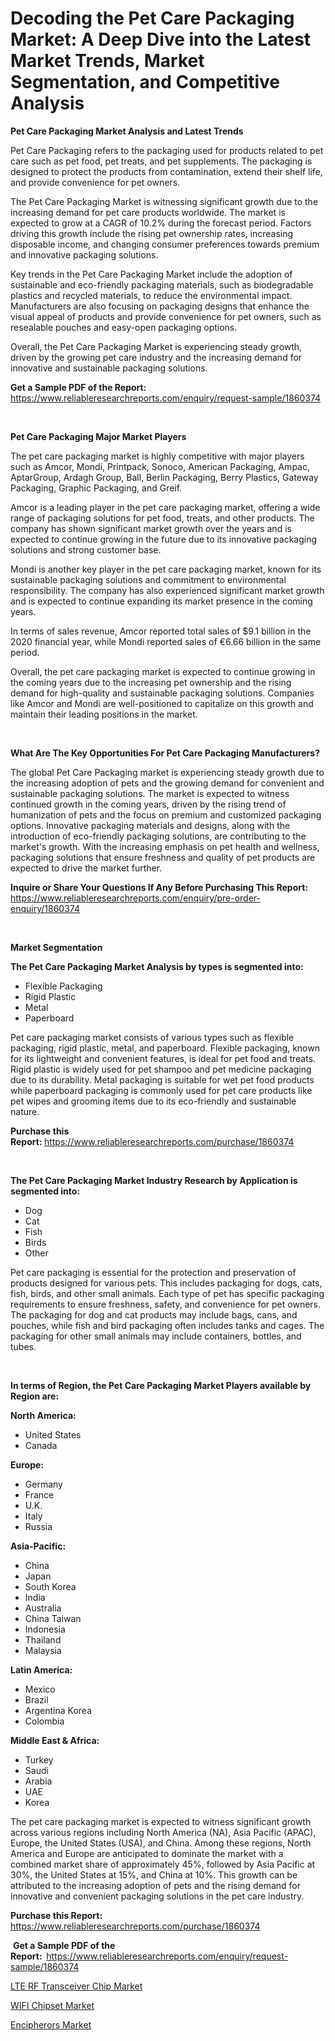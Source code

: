 <p><h1>Decoding the Pet Care Packaging Market: A Deep Dive into the Latest Market Trends, Market Segmentation, and Competitive Analysis</h1></p><p><strong>Pet Care Packaging Market Analysis and Latest Trends</strong></p>
<p><p>Pet Care Packaging refers to the packaging used for products related to pet care such as pet food, pet treats, and pet supplements. The packaging is designed to protect the products from contamination, extend their shelf life, and provide convenience for pet owners.</p><p>The Pet Care Packaging Market is witnessing significant growth due to the increasing demand for pet care products worldwide. The market is expected to grow at a CAGR of 10.2% during the forecast period. Factors driving this growth include the rising pet ownership rates, increasing disposable income, and changing consumer preferences towards premium and innovative packaging solutions.</p><p>Key trends in the Pet Care Packaging Market include the adoption of sustainable and eco-friendly packaging materials, such as biodegradable plastics and recycled materials, to reduce the environmental impact. Manufacturers are also focusing on packaging designs that enhance the visual appeal of products and provide convenience for pet owners, such as resealable pouches and easy-open packaging options.</p><p>Overall, the Pet Care Packaging Market is experiencing steady growth, driven by the growing pet care industry and the increasing demand for innovative and sustainable packaging solutions.</p></p>
<p><strong>Get a Sample PDF of the Report:&nbsp;</strong> <a href="https://www.reliableresearchreports.com/enquiry/request-sample/1860374">https://www.reliableresearchreports.com/enquiry/request-sample/1860374</a></p>
<p>&nbsp;</p>
<p><strong>Pet Care Packaging Major Market Players</strong></p>
<p><p>The pet care packaging market is highly competitive with major players such as Amcor, Mondi, Printpack, Sonoco, American Packaging, Ampac, AptarGroup, Ardagh Group, Ball, Berlin Packaging, Berry Plastics, Gateway Packaging, Graphic Packaging, and Greif. </p><p>Amcor is a leading player in the pet care packaging market, offering a wide range of packaging solutions for pet food, treats, and other products. The company has shown significant market growth over the years and is expected to continue growing in the future due to its innovative packaging solutions and strong customer base.</p><p>Mondi is another key player in the pet care packaging market, known for its sustainable packaging solutions and commitment to environmental responsibility. The company has also experienced significant market growth and is expected to continue expanding its market presence in the coming years.</p><p>In terms of sales revenue, Amcor reported total sales of $9.1 billion in the 2020 financial year, while Mondi reported sales of €6.66 billion in the same period.</p><p>Overall, the pet care packaging market is expected to continue growing in the coming years due to the increasing pet ownership and the rising demand for high-quality and sustainable packaging solutions. Companies like Amcor and Mondi are well-positioned to capitalize on this growth and maintain their leading positions in the market.</p></p>
<p>&nbsp;</p>
<p><strong>What Are The Key Opportunities For Pet Care Packaging Manufacturers?</strong></p>
<p><p>The global Pet Care Packaging market is experiencing steady growth due to the increasing adoption of pets and the growing demand for convenient and sustainable packaging solutions. The market is expected to witness continued growth in the coming years, driven by the rising trend of humanization of pets and the focus on premium and customized packaging options. Innovative packaging materials and designs, along with the introduction of eco-friendly packaging solutions, are contributing to the market's growth. With the increasing emphasis on pet health and wellness, packaging solutions that ensure freshness and quality of pet products are expected to drive the market further.</p></p>
<p><strong>Inquire or Share Your Questions If Any Before Purchasing This Report:</strong> <a href="https://www.reliableresearchreports.com/enquiry/pre-order-enquiry/1860374">https://www.reliableresearchreports.com/enquiry/pre-order-enquiry/1860374</a></p>
<p>&nbsp;</p>
<p><strong>Market Segmentation</strong></p>
<p><strong>The Pet Care Packaging Market Analysis by types is segmented into:</strong></p>
<p><ul><li>Flexible Packaging</li><li>Rigid Plastic</li><li>Metal</li><li>Paperboard</li></ul></p>
<p><p>Pet care packaging market consists of various types such as flexible packaging, rigid plastic, metal, and paperboard. Flexible packaging, known for its lightweight and convenient features, is ideal for pet food and treats. Rigid plastic is widely used for pet shampoo and pet medicine packaging due to its durability. Metal packaging is suitable for wet pet food products while paperboard packaging is commonly used for pet care products like pet wipes and grooming items due to its eco-friendly and sustainable nature.</p></p>
<p><strong>Purchase this Report:&nbsp;</strong><a href="https://www.reliableresearchreports.com/purchase/1860374">https://www.reliableresearchreports.com/purchase/1860374</a></p>
<p>&nbsp;</p>
<p><strong>The Pet Care Packaging Market Industry Research by Application is segmented into:</strong></p>
<p><ul><li>Dog</li><li>Cat</li><li>Fish</li><li>Birds</li><li>Other</li></ul></p>
<p><p>Pet care packaging is essential for the protection and preservation of products designed for various pets. This includes packaging for dogs, cats, fish, birds, and other small animals. Each type of pet has specific packaging requirements to ensure freshness, safety, and convenience for pet owners. The packaging for dog and cat products may include bags, cans, and pouches, while fish and bird packaging often includes tanks and cages. The packaging for other small animals may include containers, bottles, and tubes.</p></p>
<p>&nbsp;</p>
<p><strong>In terms of Region, the Pet Care Packaging Market Players available by Region are:</strong></p>
<p>
    <p> <strong> North America: </strong>
        <ul>
            <li>United States</li>
            <li>Canada</li>
        </ul>
        </p> 
    <p> <strong> Europe: </strong>
        <ul>
            <li>Germany</li>
            <li>France</li>
            <li>U.K.</li>
            <li>Italy</li>
            <li>Russia</li>
        </ul>
        </p> 
    <p> <strong> Asia-Pacific: </strong>
        <ul>
            <li>China</li>
            <li>Japan</li>
            <li>South Korea</li>
            <li>India</li>
            <li>Australia</li>
            <li>China Taiwan</li>
            <li>Indonesia</li>
            <li>Thailand</li>
            <li>Malaysia</li>
        </ul>
        </p> 
    <p> <strong> Latin America: </strong>
        <ul>
            <li>Mexico</li>
            <li>Brazil</li>
            <li>Argentina Korea</li>
            <li>Colombia</li>
        </ul>
        </p> 
    <p> <strong> Middle East & Africa: </strong>
        <ul>
            <li>Turkey</li>
            <li>Saudi</li>
            <li>Arabia</li>
            <li>UAE</li>
            <li>Korea</li>
        </ul>
    </p>
    </p>
<p><p>The pet care packaging market is expected to witness significant growth across various regions including North America (NA), Asia Pacific (APAC), Europe, the United States (USA), and China. Among these regions, North America and Europe are anticipated to dominate the market with a combined market share of approximately 45%, followed by Asia Pacific at 30%, the United States at 15%, and China at 10%. This growth can be attributed to the increasing adoption of pets and the rising demand for innovative and convenient packaging solutions in the pet care industry.</p></p>
<p><strong>Purchase this Report: </strong><a href="https://www.reliableresearchreports.com/purchase/1860374">https://www.reliableresearchreports.com/purchase/1860374</a></p>
<p>&nbsp;<strong>Get a Sample PDF of the Report:&nbsp;&nbsp;</strong><a href="https://www.reliableresearchreports.com/enquiry/request-sample/1860374">https://www.reliableresearchreports.com/enquiry/request-sample/1860374</a></p>
<p><strong></strong></p>
<p><p><a href="https://view.publitas.com/reportprime-1/lte-rf-transceiver-chip-market-growth-market-trends-covid-19-impact-and-forecasts-for-period-from-2023-2030/">LTE RF Transceiver Chip Market</a></p><p><a href="https://view.publitas.com/reportprime-1/wifi-chipset-market-insights-market-players-and-forecast-till-2030/">WIFI Chipset Market</a></p><p><a href="https://view.publitas.com/reportprime-1/encipherors-market-research-report-provides-thorough-industry-overview-which-offers-an-in-depth-analysis-of-product-trends-and-new-market-divisions/">Encipherors Market</a></p></p>